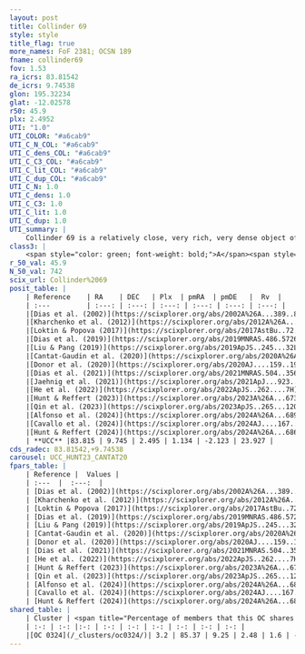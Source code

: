 ```yaml
---
layout: post
title: Collinder 69
style: style
title_flag: true
more_names: FoF 2381; OCSN 189
fname: collinder69
fov: 1.53
ra_icrs: 83.81542
de_icrs: 9.74538
glon: 195.32234
glat: -12.02578
r50: 45.9
plx: 2.4952
UTI: "1.0"
UTI_COLOR: "#a6cab9"
UTI_C_N_COL: "#a6cab9"
UTI_C_dens_COL: "#a6cab9"
UTI_C_C3_COL: "#a6cab9"
UTI_C_lit_COL: "#a6cab9"
UTI_C_dup_COL: "#a6cab9"
UTI_C_N: 1.0
UTI_C_dens: 1.0
UTI_C_C3: 1.0
UTI_C_lit: 1.0
UTI_C_dup: 1.0
UTI_summary: |
    Collinder 69 is a relatively close, very rich, very dense object of very high C3 quality. It is very well-studied in the literature. This object shares a very small percentage of members with a later reported entry.
class3: |
    <span style="color: green; font-weight: bold;">A</span><span style="color: green; font-weight: bold;">A</span>
r_50_val: 45.9
N_50_val: 742
scix_url: Collinder%2069
posit_table: |
    | Reference    | RA    | DEC   | Plx  | pmRA  | pmDE   |  Rv  |
    | :---         | :---: | :---: | :---: | :---: | :---: | :---: |
    |[Dias et al. (2002)](https://scixplorer.org/abs/2002A%26A...389..871D) | 83.775 | 9.933 | -- | 0.45 | -2.4 | 31.38 |
    |[Kharchenko et al. (2012)](https://scixplorer.org/abs/2012A%26A...543A.156K) | 83.835 | 9.83 | -- | 0.87 | -2.5 | -- |
    |[Loktin & Popova (2017)](https://scixplorer.org/abs/2017AstBu..72..257L) | 83.775 | 9.934 | -- | 0.45 | -2.4 | 31.4 |
    |[Dias et al. (2019)](https://scixplorer.org/abs/2019MNRAS.486.5726D) | 83.792 | 9.813 | 2.462 | 1.194 | -2.118 | 27.727 |
    |[Liu & Pang (2019)](https://scixplorer.org/abs/2019ApJS..245...32L) | 84.209 | 9.709 | 2.456 | 1.179 | -2.182 | -- |
    |[Cantat-Gaudin et al. (2020)](https://scixplorer.org/abs/2020A%26A...640A...1C) | 83.792 | 9.813 | 2.462 | 1.194 | -2.118 | -- |
    |[Donor et al. (2020)](https://scixplorer.org/abs/2020AJ....159..199D) | 83.835 | 9.83 | -- | 0.94 | -1.99 | 28.1 |
    |[Dias et al. (2021)](https://scixplorer.org/abs/2021MNRAS.504..356D) | 83.766 | 9.849 | 2.455 | 1.12 | -2.158 | 27.403 |
    |[Jaehnig et al. (2021)](https://scixplorer.org/abs/2021ApJ...923..129J) | 83.809 | 9.837 | 2.487 | 1.053 | -2.077 | -- |
    |[He et al. (2022)](https://scixplorer.org/abs/2022ApJS..262....7H) | 83.922 | 9.803 | 2.505 | 1.262 | -2.128 | -- |
    |[Hunt & Reffert (2023)](https://scixplorer.org/abs/2023A%26A...673A.114H) | 83.814 | 9.888 | 2.504 | 1.215 | -2.047 | 20.874 |
    |[Qin et al. (2023)](https://scixplorer.org/abs/2023ApJS..265...12Q) | 83.87 | 9.82 | 2.5 | 1.25 | -2.02 | 26.11 |
    |[Alfonso et al. (2024)](https://scixplorer.org/abs/2024A%26A...689A..18A) | 83.801 | 9.813 | 2.456 | 1.186 | -2.107 | -- |
    |[Cavallo et al. (2024)](https://scixplorer.org/abs/2024AJ....167...12C) | 83.906 | 9.924 | 2.505 | -- | -- | -- |
    |[Hunt & Reffert (2024)](https://scixplorer.org/abs/2024A%26A...686A..42H) | 83.814 | 9.888 | 2.504 | 1.215 | -2.047 | 20.874 |
    | **UCC** |83.815 | 9.745 | 2.495 | 1.134 | -2.123 | 23.927 | 
cds_radec: 83.81542,+9.74538
carousel: UCC_HUNT23_CANTAT20
fpars_table: |
    | Reference |  Values |
    | :---  |  :---:  |
    | [Dias et al. (2002)](https://scixplorer.org/abs/2002A%26A...389..871D) | `E(B-V)=0.12, Dist=400.0, Age=6.7` |
    | [Kharchenko et al. (2012)](https://scixplorer.org/abs/2012A%26A...543A.156K) | `e_bv=0.09, distance=411, log_age=6.76` |
    | [Loktin & Popova (2017)](https://scixplorer.org/abs/2017AstBu..72..257L) | `E(B-V)=0.103, Dmod=8.167, logt=7.05` |
    | [Dias et al. (2019)](https://scixplorer.org/abs/2019MNRAS.486.5726D) | `E(B-V)=0.1, Dist=401, logAge=6.965, Z=0.014` |
    | [Liu & Pang (2019)](https://scixplorer.org/abs/2019ApJS..245...32L) | `Age=0.009, Z=-0.5` |
    | [Cantat-Gaudin et al. (2020)](https://scixplorer.org/abs/2020A%26A...640A...1C) | `AVNN=0.25, DMNN=8.1, AgeNN=7.1` |
    | [Donor et al. (2020)](https://scixplorer.org/abs/2020AJ....159..199D) | `Fe/H=-0.12` |
    | [Dias et al. (2021)](https://scixplorer.org/abs/2021MNRAS.504..356D) | `Av=0.371, Dist=400, logage=6.946, [Fe/H]=-0.01` |
    | [He et al. (2022)](https://scixplorer.org/abs/2022ApJS..262....7H) | `A0=0.2, logAge=6.75` |
    | [Hunt & Reffert (2023)](https://scixplorer.org/abs/2023A%26A...673A.114H) | `AV50=0.416, diffAV50=1.753, MOD50=7.918, logAge50=6.719` |
    | [Qin et al. (2023)](https://scixplorer.org/abs/2023ApJS..265...12Q) | `E(B-V)=0.1, m-M=8.27, logt=6.9` |
    | [Alfonso et al. (2024)](https://scixplorer.org/abs/2024A%26A...689A..18A) | `AV=0.25071, MOD=8.09438, logAge=6.97909, Z=-0.0054` |
    | [Cavallo et al. (2024)](https://scixplorer.org/abs/2024AJ....167...12C) | `AV50=0.85, dMod50=8.05, logAge50=6.52, [Fe/H]50=0.0` |
    | [Hunt & Reffert (2024)](https://scixplorer.org/abs/2024A%26A...686A..42H) | `MassJ=357.850` |
shared_table: |
    | Cluster | <span title="Percentage of members that this OC shares with the ones listed">%</span>   | RA   | DEC   | Plx   | pmRA  | pmDE  | Rv | UTI |
    | :-: | :-: |:-: | :-: | :-: | :-: | :-: | :-: | :-: |
    |[OC 0324](/_clusters/oc0324/)| 3.2 | 85.37 | 9.25 | 2.48 | 1.6 | -2.37 | 24.15 |0.13 |
---
```

